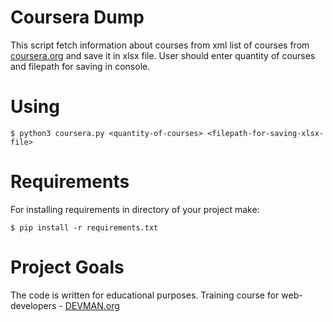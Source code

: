 # Coursera Dump

This script fetch information about courses from xml list of courses from [coursera.org](https://www.coursera.org/sitemap~www~courses.xml) and save it in xlsx file. User should enter quantity of courses and filepath for saving in console.


# Using

```
$ python3 coursera.py <quantity-of-courses> <filepath-for-saving-xlsx-file>

```


# Requirements

For installing requirements in directory of your project make:

```
$ pip install -r requirements.txt

```


# Project Goals

The code is written for educational purposes. Training course for web-developers - [DEVMAN.org](https://devman.org)
